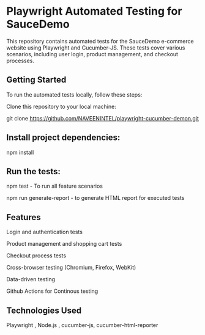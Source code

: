 # Playwright Automated Testing for SauceDemo

This repository contains automated tests for the SauceDemo e-commerce website using Playwright and Cucumber-JS. These tests cover various scenarios, including user login, product management, and checkout processes. 

## Getting Started

To run the automated tests locally, follow these steps:

Clone this repository to your local machine:

git clone https://github.com/NAVEENINTEL/playwright-cucumber-demon.git

## Install project dependencies:
npm install

## Run the tests:

npm test - To run all feature scenarios

npm run generate-report - to generate HTML report for executed tests

## Features

Login and authentication tests

Product management and shopping cart tests

Checkout process tests

Cross-browser testing (Chromium, Firefox, WebKit)

Data-driven testing

Github Actions for Continous testing

## Technologies Used
Playwright ,
Node.js ,
cucumber-js,
cucumber-html-reporter
